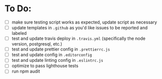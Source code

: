# To Do:

* [ ] make sure testing script works as expected, update script as necessary
* [ ] update templates in `.github` as you'd like issues to be reported and labeled
* [ ] test and update travis deploy in `.travis.yml` (specifically the node version, postgresql, etc.)
* [ ] test and update prettier config in `.prettierrc.js`
* [ ] test and update config in `.editorconfig`
* [ ] test and update linting config in `.eslintrc.js`
* [ ] optimize to pass lighthouse tests
* [ ] run npm audit
